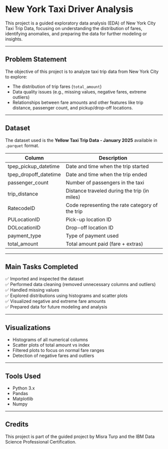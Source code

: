 # New York Taxi Driver Analysis

This project is a guided exploratory data analysis (EDA) of New York City Taxi Trip Data, focusing on understanding the distribution of fares, identifying anomalies, and preparing the data for further modeling or insights.

---

## Problem Statement
The objective of this project is to analyze taxi trip data from New York City to explore:
- The distribution of trip fares (`total_amount`)
- Data quality issues (e.g., missing values, negative fares, extreme outliers)
- Relationships between fare amounts and other features like trip distance, passenger count, and pickup/drop-off locations.

---

## Dataset
The dataset used is the **Yellow Taxi Trip Data - January 2025** available in `.parquet` format.

| Column | Description |
|--------|-------------|
| tpep_pickup_datetime | Date and time when the trip started |
| tpep_dropoff_datetime | Date and time when the trip ended |
| passenger_count | Number of passengers in the taxi |
| trip_distance | Distance traveled during the trip (in miles) |
| RatecodeID | Code representing the rate category of the trip |
| PULocationID | Pick-up location ID |
| DOLocationID | Drop-off location ID |
| payment_type | Type of payment used |
| total_amount | Total amount paid (fare + extras) |

---

## Main Tasks Completed
✅ Imported and inspected the dataset  
✅ Performed data cleaning (removed unnecessary columns and outliers)  
✅ Handled missing values  
✅ Explored distributions using histograms and scatter plots  
✅ Visualized negative and extreme fare amounts  
✅ Prepared data for future modeling and analysis

---

## Visualizations
- Histograms of all numerical columns
- Scatter plots of total amount vs index
- Filtered plots to focus on normal fare ranges
- Detection of negative fares and outliers

---

## Tools Used
- Python 3.x
- Pandas
- Matplotlib
- Numpy

---

## Credits
This project is part of the guided project by Misra Turp and the IBM Data Science Professional Certification.
